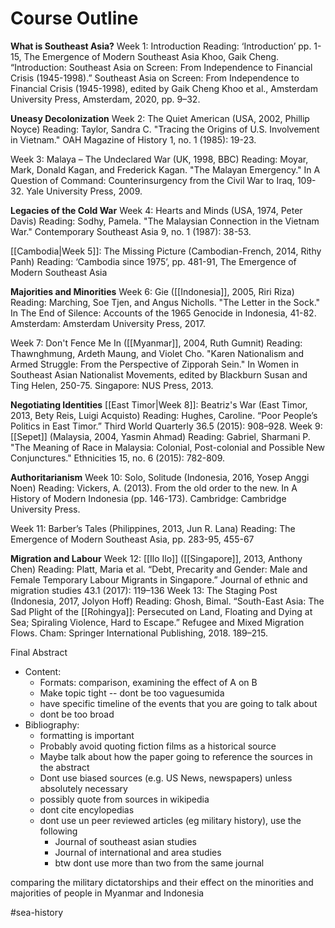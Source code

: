 # Course Outline

**What is Southeast Asia?**
Week 1: Introduction
Reading:
‘Introduction’ pp. 1-15, The Emergence of Modern Southeast Asia
Khoo, Gaik Cheng. “Introduction: Southeast Asia on Screen: From Independence to Financial Crisis (1945-1998).” Southeast Asia on Screen: From Independence to Financial Crisis (1945-1998), edited by Gaik Cheng Khoo et al., Amsterdam University Press, Amsterdam, 2020, pp.
9–32.

**Uneasy Decolonization**
Week 2: The Quiet American (USA, 2002, Phillip Noyce)
Reading: Taylor, Sandra C. "Tracing the Origins of U.S. Involvement in Vietnam." OAH Magazine of History 1, no. 1 (1985): 19-23.

Week 3: Malaya – The Undeclared War (UK, 1998, BBC)
Reading: Moyar, Mark, Donald Kagan, and Frederick Kagan. "The Malayan Emergency." In A Question of Command: Counterinsurgency from the Civil War to Iraq, 109-32. Yale University Press, 2009.

**Legacies of the Cold War**
Week 4: Hearts and Minds (USA, 1974, Peter Davis)
Reading: Sodhy, Pamela. "The Malaysian Connection in the Vietnam War." Contemporary Southeast Asia 9, no. 1 (1987): 38-53.

[[Cambodia|Week 5]]: The Missing Picture (Cambodian-French, 2014, Rithy Panh)
Reading:
‘Cambodia since 1975’, pp. 481-91, The Emergence of Modern Southeast Asia

**Majorities and Minorities**
Week 6: Gie ([[Indonesia]], 2005, Riri Riza)
Reading: Marching, Soe Tjen, and Angus Nicholls. "The Letter in the Sock." In The End of Silence: Accounts of the 1965 Genocide in Indonesia, 41-82. Amsterdam: Amsterdam University Press, 2017.

Week 7: Don't Fence Me In ([[Myanmar]], 2004, Ruth Gumnit)
Reading: Thawnghmung, Ardeth Maung, and Violet Cho. "Karen Nationalism and Armed Struggle: From the Perspective of Zipporah Sein." In Women in Southeast Asian Nationalist Movements, edited by Blackburn Susan and Ting Helen, 250-75. Singapore: NUS Press, 2013.

**Negotiating Identities**
[[East Timor|Week 8]]: Beatriz's War (East Timor, 2013, Bety Reis, Luigi Acquisto)
Reading: Hughes, Caroline. “Poor People’s Politics in East Timor.” Third World Quarterly 36.5 (2015): 908–928.
Week 9: [[Sepet]] (Malaysia, 2004, Yasmin Ahmad)
Reading: Gabriel, Sharmani P. "The Meaning of Race in Malaysia: Colonial, Post-colonial and Possible New Conjunctures." Ethnicities 15, no. 6 (2015): 782-809.

**Authoritarianism**
Week 10: Solo, Solitude (Indonesia, 2016, Yosep Anggi Noen)
Reading:
Vickers, A. (2013). From the old order to the new. In A History of Modern Indonesia (pp. 146-173). Cambridge: Cambridge University Press.

Week 11: Barber’s Tales (Philippines, 2013, Jun R. Lana)
Reading:
The Emergence of Modern Southeast Asia, pp. 283-95, 455-67

**Migration and Labour**
Week 12: [[Ilo Ilo]] ([[Singapore]], 2013, Anthony Chen)
Reading: Platt, Maria et al. “Debt, Precarity and Gender: Male and Female Temporary Labour Migrants in Singapore.” Journal of ethnic and migration studies 43.1 (2017): 119–136
Week 13: The Staging Post (Indonesia, 2017, Jolyon Hoff)
Reading: Ghosh, Bimal. “South-East Asia: The Sad Plight of the [[Rohingya]]: Persecuted on Land, Floating and Dying at Sea; Spiraling Violence, Hard to Escape.” Refugee and Mixed Migration Flows. Cham: Springer International Publishing, 2018. 189–215.

Final Abstract
- Content:
	- Formats: comparison, examining the effect of A on B
	- Make topic tight -- dont be too vaguesumida
	- have specific timeline of the events that you are going to talk about
	- dont be too broad
- Bibliography:
	- formatting is important
	- Probably avoid quoting fiction films as a historical source
	- Maybe talk about how the paper going to reference the sources in the abstract 
	- Dont use biased sources (e.g. US News, newspapers) unless absolutely necessary
	- possibly quote from sources in wikipedia
	- dont cite encylopedias
	- dont use un peer reviewed articles (eg military history), use the following
		- Journal of southeast asian studies
		- Journal of international and area studies
		- btw dont use more than two from the same journal

comparing the military dictatorships and their effect on the minorities and majorities of people in Myanmar and Indonesia

#sea-history